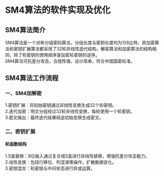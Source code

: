 # SM4算法的软件实现及优化
## SM4算法简介
SM4算法是一个对称分组密码算法，分组长度与密钥长度均为128比特，其加密算法和密钥扩展算法都采用了32轮非线性迭代结构，解密算法和加密算法的结构相同，除了轮密钥的使用顺序是加密轮密钥的逆序。  
SM4算法可抗差分攻击，合规性强，设计简单，符合中国国密标准。  
## SM4算法工作流程
### 一、SM4加解密
1.密钥扩展：将初始密钥通过非线性变换生成32个轮密钥。  
2.迭代加密：明文分组经过32轮非线性变换，每轮使用一个轮密钥。  
3.密文输出：最终迭代结果经逆初始变换生成密文。  
### 二、密钥扩展

#### 轮函数结构
1.S盒替换：8位输入通过复合域S盒进行非线性替换，增强抗差分攻击能力。  
2.线性变换：包括行移位、列混淆等操作，扩散数据变化。  
3.密钥混合：轮密钥与中间状态进行异或运算。  
